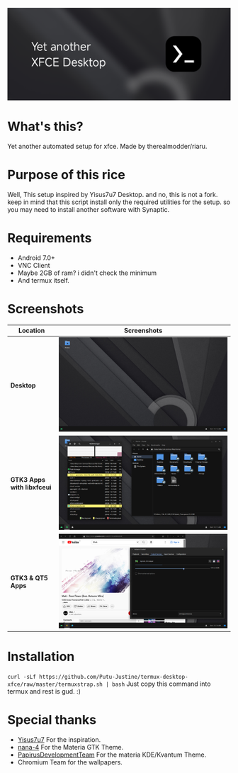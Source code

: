 ![banner](https://github.com/Putu-Justine/termux-desktop-xfce/blob/master/github-assets/banner.png)
# What's this?
Yet another automated setup for xfce. Made by therealmodder/riaru.
# Purpose of this rice
Well, This setup inspired by Yisus7u7 Desktop. and no, this is not a fork. keep in mind that this script install only the required utilities for the setup. so you may need to install another software with Synaptic.
# Requirements
- Android 7.0+
- VNC Client
- Maybe 2GB of ram? i didn't check the minimum
- And termux itself.

# Screenshots
| Location | Screenshots |
| --- | --- |
| **Desktop** | ![desktop](https://github.com/Putu-Justine/termux-desktop-xfce/blob/master/github-assets/desktop.png) |
| **GTK3 Apps with libxfceui** | ![gtk3xfceui](https://github.com/Putu-Justine/termux-desktop-xfce/blob/master/github-assets/gtk3-with-xfceui.png) |
| **GTK3 & QT5 Apps** | ![gtk3qt5](https://github.com/Putu-Justine/termux-desktop-xfce/blob/master/github-assets/gtk3-and-qt5.png) |

# Installation
```curl -sLf https://github.com/Putu-Justine/termux-desktop-xfce/raw/master/termuxstrap.sh | bash```
Just copy this command into termux and rest is gud. :)

# Special thanks
- [Yisus7u7](https://github.com/Yisus7u7) For the inspiration.
- [nana-4](https://github.com/nana-4) For the Materia GTK Theme.
- [PapirusDevelopmentTeam](https://github.com/PapirusDevelopmentTeam) For the materia KDE/Kvantum Theme.
- Chromium Team for the wallpapers.